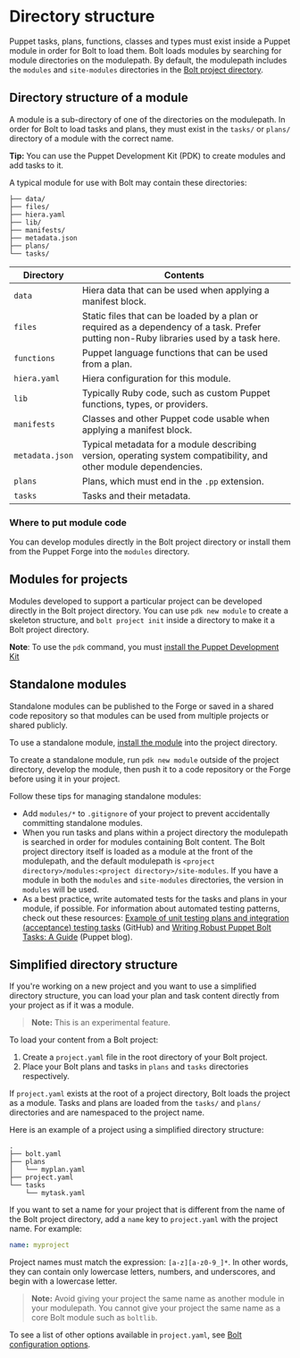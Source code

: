 # Directory structure

Puppet tasks, plans, functions, classes and types must exist inside a Puppet
module in order for Bolt to load them. Bolt loads modules by searching for
module directories on the modulepath. By default, the modulepath includes the
`modules` and `site-modules` directories
in the [Bolt project directory](bolt_project_directories.md#). 

## Directory structure of a module

A module is a sub-directory of one of the directories on the modulepath. In order for Bolt to load tasks and plans, they must exist in the `tasks/` or `plans/` directory of a module with the correct name.

**Tip:** You can use the Puppet Development Kit (PDK) to create modules and add tasks to it.

A typical module for use with Bolt may contain these directories:

```console
├── data/
├── files/
├── hiera.yaml
├── lib/
├── manifests/
├── metadata.json
├── plans/
└── tasks/
```

|Directory|Contents|
|---------|--------|
|`data`|Hiera data that can be used when applying a manifest block.|
|`files`|Static files that can be loaded by a plan or required as a dependency of a task. Prefer putting non-Ruby libraries used by a task here.|
|`functions`|Puppet language functions that can be used from a plan.|
|`hiera.yaml`|Hiera configuration for this module.|
|`lib`|Typically Ruby code, such as custom Puppet functions, types, or providers.|
|`manifests`|Classes and other Puppet code usable when applying a manifest block.|
|`metadata.json`|Typical metadata for a module describing version, operating system compatibility, and other module dependencies.|
|`plans`|Plans, which must end in the `.pp` extension.|
|`tasks`|Tasks and their metadata.|

### Where to put module code

You can develop modules directly in the Bolt project directory or install them from the Puppet
Forge into the `modules` directory.

## Modules for projects

Modules developed to support a particular project can be developed directly in the Bolt project directory. You can use `pdk new module` to create a skeleton structure, and `bolt project init` inside a directory to make it a Bolt project directory.

**Note**: To use the `pdk` command, you must [install the Puppet Development Kit](https://puppet.com/docs/pdk/1.x/pdk_install.html)

## Standalone modules

Standalone modules can be published to the Forge or saved in a shared code repository so that modules can be used from multiple projects or shared publicly.

To use a standalone module, [install the module](bolt_installing_modules.md#) into the project directory.

To create a standalone module, run `pdk new module` outside of the project directory, develop the module, then push it to a code repository or the Forge before using it in your project.

Follow these tips for managing standalone modules:

-   Add `modules/*` to `.gitignore` of your project to prevent accidentally committing standalone modules.
-   When you run tasks and plans within a project directory the modulepath is searched in order for modules containing Bolt content. The Bolt project directory itself is loaded as a module at the front of the modulepath, and the default modulepath is `<project directory>/modules:<project directory>/site-modules`. If you have a module in both the `modules` and `site-modules` directories, the version in `modules` will be used.
-   As a best practice, write automated tests for the tasks and plans in your module, if possible. For information about automated testing patterns, check out these resources: [Example of unit testing plans and integration \(acceptance\) testing tasks](https://github.com/puppetlabs/puppetlabs-facts) (GitHub) and [Writing Robust Puppet Bolt Tasks: A Guide](https://puppet.com/blog/writing-robust-puppet-bolt-tasks-guide) (Puppet blog).

## Simplified directory structure

If you're working on a new project and you want to use a simplified directory
structure, you can load your plan and task content directly from your project as
if it was a module. 

> **Note:** This is an experimental feature.

To load your content from a Bolt project:
1. Create a `project.yaml` file in the root directory of your Bolt project. 
2. Place your Bolt plans and tasks in `plans` and `tasks` directories
   respectively.

If `project.yaml` exists at the root of a project directory, Bolt loads the project as a module.
Tasks and plans are loaded from the `tasks/` and `plans/` directories and are namespaced
to the project name.

Here is an example of a project using a simplified directory structure:
```console
.
├── bolt.yaml
├── plans
│   └── myplan.yaml
├── project.yaml
└── tasks
    └── mytask.yaml
```

If you want to set a name for your project that is different from the name of
the Bolt project directory, add a `name` key to `project.yaml` with the project
name. For example:
  ```yaml
  name: myproject
  ```

Project names must match the expression: `[a-z][a-z0-9_]*`. In other words, they
can contain only lowercase letters, numbers, and underscores, and begin with a 
lowercase letter.

> **Note:** Avoid giving your project the same name as another module in your
> modulepath. You cannot give your project the same name as a core Bolt module
> such as `boltlib`.

To see a list of other options available in `project.yaml`, see [Bolt
configuration options](./bolt_configuration_reference.md#project-configuration-options).
